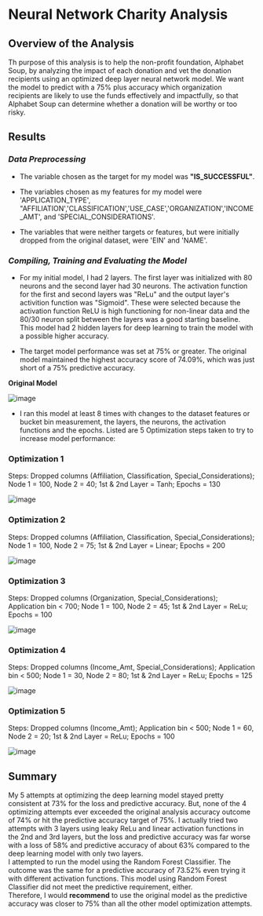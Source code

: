 # Neural Network Charity Analysis

## **Overview of the Analysis**
Th purpose of this analysis is to help the non-profit foundation, Alphabet Soup, by analyzing the impact of each donation and vet the donation recipients using an optimized deep layer neural network model.  We want the model to predict with a 75% plus accuracy which organization recipients are likely to use the funds effectively and impactfully, so that Alphabet Soup can determine whether a donation will be worthy or too risky.

## Results

### _Data Preprocessing_

* The variable chosen as the target for my model was **"IS_SUCCESSFUL"**.

* The variables chosen as my features for my model were 'APPLICATION_TYPE', "AFFILIATION','CLASSIFICATION','USE_CASE','ORGANIZATION','INCOME_AMT', and 'SPECIAL_CONSIDERATIONS'.

* The variables that were neither targets or features, but were initially dropped from the original dataset, were 'EIN' and 'NAME'.
 
### _Compiling, Training and Evaluating the Model_

* For my initial model, I had 2 layers.  The first layer was initialized with 80 neurons and the second layer had 30 neurons.  The activation function for the first and second layers was "ReLu" and the output layer's activition function was "Sigmoid".  These were selected because the activation function ReLU is high functioning for non-linear data and the 80/30 neuron split between the layers was a good starting baseline. This model had 2 hidden layers for deep learning to train the model with a possible higher accuracy.
 
* The target model performance was set at 75% or greater. The original model maintained the highest accuracy score of 74.09%, which was just short of a 75% predictive accuracy.
  
**Original Model**

![image](https://user-images.githubusercontent.com/79073778/131261617-aaf71f60-1e39-44f0-ba68-524a1acf325e.png)


* I ran this model at least 8 times with changes to the dataset features or bucket bin measurement, the layers, the neurons, the activation functions and the epochs.  Listed are 5 Optimization steps taken to try to increase model performance:
 
### Optimization 1
Steps: Dropped columns (Affiliation, Classification, Special_Considerations); Node 1 = 100, Node 2 = 40; 1st & 2nd Layer = Tanh; 
Epochs = 130

![image](https://user-images.githubusercontent.com/79073778/131261714-d0fa659f-8205-4d06-bc64-15bc60b2d889.png)


### Optimization 2
Steps: Dropped columns (Affiliation, Classification, Special_Considerations); Node 1 = 100, Node 2 = 75; 1st & 2nd Layer = Linear; 
Epochs = 200

![image](https://user-images.githubusercontent.com/79073778/131261821-c3d7cbd1-0ceb-487e-8903-93ac744c6b52.png)


### Optimization 3
Steps: Dropped columns (Organization, Special_Considerations); Application bin < 700; Node 1 = 100, Node 2 = 45; 1st & 2nd Layer = ReLu; 
Epochs = 100

![image](https://user-images.githubusercontent.com/79073778/131261981-02fa8219-8992-4e79-87e6-066498df0d1f.png)


### Optimization 4
Steps: Dropped columns (Income_Amt, Special_Considerations); Application bin < 500; Node 1 = 30, Node 2 = 80; 1st & 2nd Layer = ReLu; 
Epochs = 125

![image](https://user-images.githubusercontent.com/79073778/131261993-374b72b8-7b72-4947-bdb5-9c130ec4235c.png)


### Optimization 5
Steps: Dropped columns (Income_Amt); Application bin < 500; Node 1 = 60, Node 2 = 20; 1st & 2nd Layer = ReLu; Epochs = 100

![image](https://user-images.githubusercontent.com/79073778/131262039-80f535a9-3c76-4c78-8530-0b6d30c74e47.png)


## Summary

My 5 attempts at optimizing the deep learning model stayed pretty consistent at 73% for the loss and predictive accuracy.  But, none of the 4 optimizing attempts ever exceeded the original analysis accuracy outcome of 74% or hit the predictive accuracy target of 75%.  I actually tried two attempts with 3 layers using leaky ReLu and linear activation functions in the 2nd and 3rd layers, but the loss and predictive accuracy was far worse with a loss of 58% and predictive accuracy of about 63% compared to the deep learning model with only two layers.  
I attempted to run the model using the Random Forest Classifier. The outcome was the same for a predictive accuracy of 73.52% even trying it with different activation functions. This model using Random Forest Classifier did not meet the predictive requirement, either.  
Therefore, I would **recommend** to use the original model as the predictive accuracy was closer to 75% than all the other model optimization attempts.
